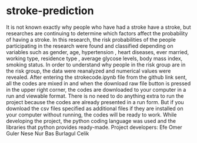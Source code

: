# stroke-prediction
It is not known exactly why people who have had a stroke have a stroke, but researches are continuing to determine which factors affect the probability of having a stroke. In this research, the risk probabilities of the people participating in the research were found and classified depending on variables such as gender, age, hypertension , heart diseases, ever married, working type,  residence type , average glycose levels, body mass index, smoking status. In order to understand why people in the risk group are in the risk group, the data were reanalyzed and numerical values were revealed. After entering the strokecode.ipynb file from the github link sent, all the codes are mixed in and when the download raw file button is pressed in the upper right corner, the codes are downloaded to your computer in a run and viewable format. There is no need to do anything extra to run the project because the codes are already presented in a run form. But if you download the csv files specified as additional files if they are installed on your computer without running, the codes will be ready to work. While developing the project, the python coding language was used and the libraries that python provides ready-made. Project developers:
Efe Omer Guler
Nese Nur Bas
Burlagul Celik
